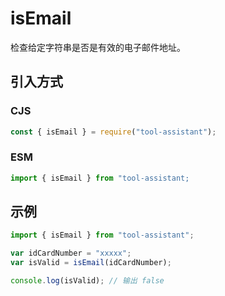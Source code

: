 # isEmail

检查给定字符串是否是有效的电子邮件地址。

## 引入方式

### CJS

```javascript
const { isEmail } = require("tool-assistant");
```

### ESM

```javascript
import { isEmail } from "tool-assistant;
```

## 示例

```javascript
import { isEmail } from "tool-assistant";

var idCardNumber = "xxxxx";
var isValid = isEmail(idCardNumber);

console.log(isValid); // 输出 false
```
